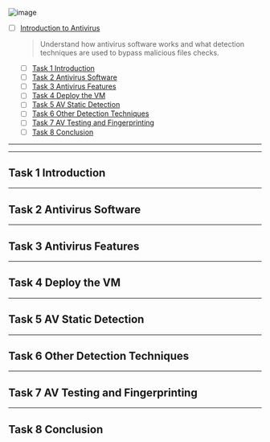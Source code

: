 ![image](https://user-images.githubusercontent.com/51442719/180161008-64a5b047-53f6-4d3c-8e37-621768a43b52.png)

- [ ] [Introduction to Antivirus](https://tryhackme.com/room/introtoav)
  > Understand how antivirus software works and what detection techniques are used to bypass malicious files checks.
    - [ ] [Task 1  Introduction]()
    - [ ] [Task 2  Antivirus Software]()
    - [ ] [Task 3  Antivirus Features]()
    - [ ] [Task 4  Deploy the VM]()
    - [ ] [Task 5  AV Static Detection]()
    - [ ] [Task 6  Other Detection Techniques]()
    - [ ] [Task 7  AV Testing and Fingerprinting]()
    - [ ] [Task 8  Conclusion]()

---


---

## Task 1  Introduction

---

## Task 2  Antivirus Software

---

## Task 3  Antivirus Features

---

## Task 4  Deploy the VM

---

## Task 5  AV Static Detection

---

## Task 6  Other Detection Techniques

---

## Task 7  AV Testing and Fingerprinting

---

## Task 8  Conclusion
